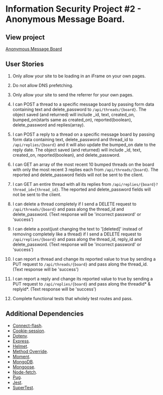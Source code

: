 # Information Security Project #2 - Anonymous Message Board.

## View project

[Anonymous Message Board](https://anonymous-message-board-kel.glitch.me/)

## User Stories

1. Only allow your site to be loading in an iFrame on your own pages.

2. Do not allow DNS prefetching.

3. Only allow your site to send the referrer for your own pages.

4. I can POST a thread to a specific message board by passing form data containing text and delete_password to <code>/api/threads/{board}</code>. The object saved (and returned) will include \_id, text, created_on, bumped_on(starts same as created_on), reported(boolean), delete_password and replies(array).

5. I can POST a reply to a thread on a specific message board by passing form data containing text, delete_password and thread_id to <code>/api/replies/{board}</code> and it will also update the bumped_on date to the reply date. The object saved (and returned) will include \_id, text, created_on, reported(boolean), and delete_password.

6. I can GET an array of the most recent 10 bumped threads on the board with only the most recent 3 replies each from <code>/api/threads/{board}</code>. The reported and delete_password fields will not be sent to the client.

7. I can GET an entire thread with all its replies from <code>/api/replies/{board}?thread_id={thread_id}</code>. The reported and delete_password fields will not be sent to the client.

8. I can delete a thread completely if I send a DELETE request to <code>/api/threads/{board}</code> and pass along the thread_id and delete_password. (Text response will be 'incorrect password' or 'success')

9. I can delete a post(just changing the text to '[deleted]' instead of removing completely like a thread) if I send a DELETE request to <code>/api/replies/{board}</code> and pass along the thread_id, reply_id and delete_password. (Text response will be 'incorrect password' or 'success')

10. I can report a thread and change its reported value to true by sending a PUT request to <code>/api/threads/{board}</code> and pass along the thread_id. (Text response will be 'success')

11. I can report a reply and change its reported value to true by sending a PUT request to <code>/api/replies/{board}</code> and pass along the threadid* & replyid*. (Text response will be 'success')

12. Complete functional tests that wholely test routes and pass.

## Additional Dependencies

- [Connect-flash](https://www.npmjs.com/package/connect-flash).
- [Cookie-session](https://www.npmjs.com/package/cookie-session).
- [Dotenv](https://www.npmjs.com/package/dotenv).
- [Express](https://www.npmjs.com/package/express).
- [Helmet](https://www.npmjs.com/package/helmet).
- [Method Override](https://www.npmjs.com/package/methodoverride).
- [Moment](https://www.npmjs.com/package/moment).
- [MongoDB](https://www.npmjs.com/package/mongodb).
- [Mongoose](https://www.npmjs.com/package/mongoose).
- [Node-fetch](https://www.npmjs.com/package/node-fetch).
- [Pug](https://www.npmjs.com/package/pug).
- [Jest](https://www.npmjs.com/package/jest).
- [SuperTest](https://www.npmjs.com/package/supertest).

